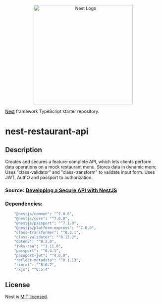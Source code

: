 <p align="center">
  <a href="http://nestjs.com/" target="blank"><img src="https://nestjs.com/img/logo_text.svg" width="320" alt="Nest Logo" /></a>
</p>

[travis-image]: https://api.travis-ci.org/nestjs/nest.svg?branch=master
[travis-url]: https://travis-ci.org/nestjs/nest
[linux-image]: https://img.shields.io/travis/nestjs/nest/master.svg?label=linux
[linux-url]: https://travis-ci.org/nestjs/nest

[Nest](https://github.com/nestjs/nest) framework TypeScript starter repository.

# nest-restaurant-api

## Description

Creates and secures a feature-complete API, which lets clients perform data operations on a mock restaurant menu.
Stores data in dynamic mem;
Uses "class-validator" and "class-transform" to validate input form.
Uses JWT, AuthO and passport to authorization.

  ### Source: [Developing a Secure API with NestJS](https://auth0.com/blog/developing-a-secure-api-with-nestjs-getting-started/?_ga=2.105622219.934537212.1604081434-2088793735.1604081433)
  
  ### Dependencies:
```bash
    "@nestjs/common": "^7.0.0",
    "@nestjs/core": "^7.0.0",
    "@nestjs/passport": "^7.1.0",
    "@nestjs/platform-express": "^7.0.0",
    "class-transformer": "^0.3.1",
    "class-validator": "^0.12.2",
    "dotenv": "^8.2.0",
    "jwks-rsa": "^1.11.0",
    "passport": "^0.4.1",
    "passport-jwt": "^4.0.0",
    "reflect-metadata": "^0.1.13",
    "rimraf": "^3.0.2",
    "rxjs": "^6.5.4"
```
## License

  Nest is [MIT licensed](LICENSE).

